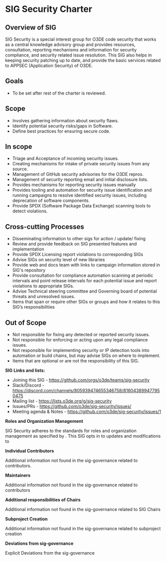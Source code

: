 # SIG Security Charter

## Overview of SIG
SIG Security is a special interest group for O3DE code security that works as a central knowledge advisory group and  provides resources, consultation, reporting mechanisms  and information for security compliance, and security related issue resolution. This SIG also helps in keeping security patching up to date, and provide the basic services related to  APPSEC (Application Security) of O3DE.

## Goals

- To be set after rest of the charter is reviewed.

## Scope
-  Involves gathering information about security flaws. 
-  Identify potential security risks/gaps in Software.
-  Define best practices for ensuring secure code.

## In scope

- Triage and Acceptance of incoming security issues.
- Creating mechanisms for intake of private security issues from any source.
- Management of GitHub security advisories for the O3DE repros.
- Management of security reporting email and initial disclosure lists.
- Provides mechanisms for reporting security issues manually
- Provides tooling and automation for security issue identification and running campaigns to resolve identified security issues, including deprecation of software components.
- Provide SPDX (Software Package Data Exchange) scanning tools to detect violations.

## Cross-cutting Processes

- Disseminating information to other sigs for action / update/ fixing
- Review and provide feedback on SIG presented features and implementation
- Provide SPDX Licensing report violations to corresponding SIGs
- Advise SIGs on security level of new libraries 
- Provide web and docs team with links to campaign information stored in SIG's repository
- Provide consultation for compliance automation scanning at periodic intervals and point release intervals for each potential issue and report violations to appropriate SIGs.
- Advise Technical steering committee and Governing board of potential threats and unresolved issues.
- Items that span or require other SIGs or groups and how it relates to this SIG’s responsibilities

## Out of Scope
- Not responsible for fixing any detected or reported security issues.
- Not responsible for enforcing or acting upon any legal compliance issues.
- Not responsible for implementing security or IP detection tools into automation or build chains, but may advise SIGs on where to implement.
- Items that are optional or are not the responsibility of this SIG.

**SIG Links and lists:**

- Joining this SIG - https://github.com/orgs/o3de/teams/sig-security
- Slack/Discord - https://discord.com/channels/805939474655346758/816043899477950475 
- Mailing list - https://lists.o3de.org/g/sig-security
- Issues/PRs - https://github.com/o3de/sig-security/issues/
- Meeting agenda & Notes - https://github.com/o3de/sig-security/issues/1 

**Roles and Organization Management**

SIG Security adheres to the standards for roles and organization management as specified by <sig-governance>. This SIG opts in to updates and modifications to <sig-governance>

**Individual Contributors**

Additional information not found in the sig-governance related to contributors.

**Maintainers**

Additional information not found in the sig-governance related to contributors

**Additional responsibilities of Chairs**

Additional information not found in the sig-governance related to SIG Chairs

**Subproject Creation**

Additional information not found in the sig-governance related to subproject creation

**Deviations from sig-governance**

Explicit Deviations from the sig-governance
 
